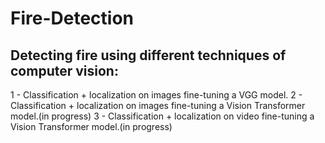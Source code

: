 # Fire-Detection
 
## Detecting fire using different techniques of computer vision:
1 -  Classification + localization on images fine-tuning a VGG model.
2 -  Classification + localization on images fine-tuning a Vision Transformer model.(in progress)
3 -  Classification + localization on video fine-tuning a Vision Transformer model.(in progress)
